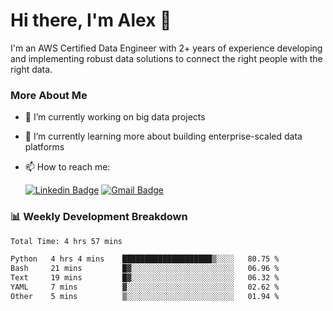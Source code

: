# Hi there, I'm Alex  👋

I'm an AWS Certified Data Engineer with 2+ years of experience developing and implementing robust data solutions to connect the right people with the right data. 

### More About Me

- 🔭 I’m currently working on big data projects
- 🌱 I’m currently learning more about building enterprise-scaled data platforms
- 📫 How to reach me:

  [![Linkedin Badge](https://img.shields.io/badge/LinkedIn-0077B5?style=for-the-badge&logo=linkedin&logoColor=white)](https://www.linkedin.com/in/itsalexchen) [![Gmail Badge](https://img.shields.io/badge/Gmail-D14836?style=for-the-badge&logo=gmail&logoColor=white)](mailto:itsalexchen@gmail.com)




### 📊 Weekly Development Breakdown
<!--START_SECTION:waka-->

```txt
Total Time: 4 hrs 57 mins

Python   4 hrs 4 mins    ████████████████████▒░░░░   80.75 %
Bash     21 mins         █▓░░░░░░░░░░░░░░░░░░░░░░░   06.96 %
Text     19 mins         █▓░░░░░░░░░░░░░░░░░░░░░░░   06.32 %
YAML     7 mins          ▓░░░░░░░░░░░░░░░░░░░░░░░░   02.62 %
Other    5 mins          ▒░░░░░░░░░░░░░░░░░░░░░░░░   01.94 %
```

<!--END_SECTION:waka-->
